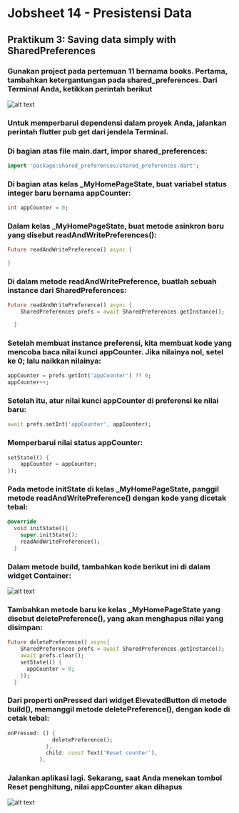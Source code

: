 # Jobsheet 14 - Presistensi Data        

## Praktikum 3: Saving data simply with SharedPreferences       

### Gunakan project pada pertemuan 11 bernama books. Pertama, tambahkan ketergantungan pada shared_preferences. Dari Terminal Anda, ketikkan perintah berikut       
![alt text](imagesJB14/P3L1.png)        

### Untuk memperbarui dependensi dalam proyek Anda, jalankan perintah flutter pub get dari jendela Terminal.        

### Di bagian atas file main.dart, impor shared_preferences:        
``` dart        
import 'package:shared_preferences/shared_preferences.dart';        
```         

### Di bagian atas kelas _MyHomePageState, buat variabel status integer baru bernama appCounter:        
``` dart        
int appCounter = 0;     
```     

### Dalam kelas _MyHomePageState, buat metode asinkron baru yang disebut readAndWritePreferences():     
``` dart        
Future readAndWritePreference() async {
  
}       
```     

### Di dalam metode readAndWritePreference, buatlah sebuah instance dari SharedPreferences:  
``` dart        
Future readAndWritePreference() async {
    SharedPreferences prefs = await SharedPreferences.getInstance();

  }
```     

### Setelah membuat instance preferensi, kita membuat kode yang mencoba baca nilai kunci appCounter. Jika nilainya nol, setel ke 0; lalu naikkan nilainya:      
``` dart        
appCounter = prefs.getInt('appCounter') ?? 0;
appCounter++;
```     

### Setelah itu, atur nilai kunci appCounter di preferensi ke nilai baru:       
``` dart        
await prefs.setInt('appCounter', appCounter);       
```         

### Memperbarui nilai status appCounter:        
``` dart        
setState(() {
    appCounter = appCounter;  
});
```     

### Pada metode initState di kelas _MyHomePageState, panggil metode readAndWritePreference() dengan kode yang dicetak tebal:        
``` dart        
@override
  void initState(){
    super.initState();
    readAndWritePreference();
  }     
```     

### Dalam metode build, tambahkan kode berikut ini di dalam widget Container:       
![alt text](imagesJB14/P3L12.png)       

### Tambahkan metode baru ke kelas _MyHomePageState yang disebut deletePreference(), yang akan menghapus nilai yang disimpan:       
``` dart        
Future deletePreference() async{
    SharedPreferences prefs = await SharedPreferences.getInstance();
    await prefs.clear();
    setState(() {
      appCounter = 0;
    });
  }
```     

### Dari properti onPressed dari widget ElevatedButton di metode build(), memanggil metode deletePreference(), dengan kode di cetak tebal:      
``` dart        
onPressed: () {
              deletePreference();
            },
            child: const Text('Reset counter'),
          ),       
```         

### Jalankan aplikasi lagi. Sekarang, saat Anda menekan tombol Reset penghitung, nilai appCounter akan dihapus              
![alt text](imagesJB14/P3L15.gif)       



